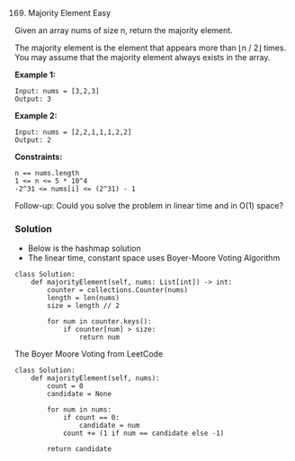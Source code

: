 169. Majority Element
Easy

Given an array nums of size n, return the majority element.

The majority element is the element that appears more than ⌊n / 2⌋ times. You may assume that the majority element always exists in the array. 

**Example 1:**
```
Input: nums = [3,2,3]
Output: 3
```

**Example 2:**
```
Input: nums = [2,2,1,1,1,2,2]
Output: 2
``` 

**Constraints:**
```
n == nums.length
1 <= n <= 5 * 10^4
-2^31 <= nums[i] <= (2^31) - 1
``` 

Follow-up: Could you solve the problem in linear time and in O(1) space?

### Solution
- Below is the hashmap solution
- The linear time, constant space uses Boyer-Moore Voting Algorithm
```
class Solution:
    def majorityElement(self, nums: List[int]) -> int:
        counter = collections.Counter(nums)
        length = len(nums)
        size = length // 2
        
        for num in counter.keys():
            if counter[num] > size:
                return num
```
The Boyer Moore Voting from LeetCode
```
class Solution:
    def majorityElement(self, nums):
        count = 0
        candidate = None

        for num in nums:
            if count == 0:
                candidate = num
            count += (1 if num == candidate else -1)

        return candidate
```
